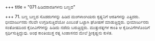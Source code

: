 +++
title = "071 ಹಿಡಿದರಾರತಿಗಳನು ಬಣ್ಣದ"

+++
71. ಬಣ್ಣ ಬಣ್ಣದ ಸೊಡರುಗಳನ್ನು ಹಿಡಿದ ಮಂಗಳಾಂಗಿಯರು ಕೃಷ್ಣನಿಗೆ ಆರತಿಗಳನ್ನು ಎತ್ತಿದರು. ಭೀಮಾರ್ಜುನರು ನೆಲವೇ ಉಗ್ಗಡಿಸುತ್ತಿದೆಯೋ ಎಂಬಂತೆ ಒಟ್ಟಾಗಿ ಘೋಷಣೆ ಮಾಡುತ್ತಿದ್ದರು. ಭೀಮಾರ್ಜುನರು ಸಂತೋಷದಿಂದ ಕೈದೀವಿಗೆಗಳನ್ನು ಹಿಡಿದು ನಡೆದು ಬರುತ್ತಿದ್ದರು. ಮುತ್ತುರತ್ನಗಳ ಕಾಂತಿ  ಆ ಕೈದೀವಿಗೆಗಳೊಂದಿಗೆ ಸ್ಪರ್ಧಿಸುತ್ತಿದ್ದುವು. ಅಂಥ ಕಾಂತಿಯುಕ್ತ ರತ್ನ ಸಿಂಹಾಸನದ ಮೇಲೆ ಶ್ರೀಕೃಷ್ಣನು ಕುಳಿತ.